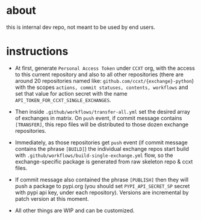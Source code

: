 # about

this is internal dev repo, not meant to be used by end users.

# instructions

- At first, generate `Personal Access Token` under `CCXT` org, with the access to this current repository and also to all other repositories (there are around 20 repositories named like: `github.com/ccxt/{exchange}-python`) with the scopes `actions, commit statuses, contents, workflows` and set that value for action secret with the name `API_TOKEN_FOR_CCXT_SINGLE_EXCHANGES`.

- Then inside `.github/workflows/transfer-all.yml` set the desired array of exchanges in matrix. On `push` event, if commit message contains `[TRANSFER]`, this repo files will be distributed to those dozen exchange repositories.

- Immediately, as those repositories get `push` event (if commit message contains the phrase `[BUILD]`) the individual exchange repos start build with `.github/workflows/build-single-exchange.yml` flow, so the exchange-specific package is generated from raw skeleton repo & ccxt files. 

- If commit message also contained the phrase `[PUBLISH]` then they will push a package to pypi.org (you should set `PYPI_API_SECRET_SP` secret with pypi api key, under each repository). Versions are incremental by patch version at this moment.

- All other things are WIP and can be customized.

